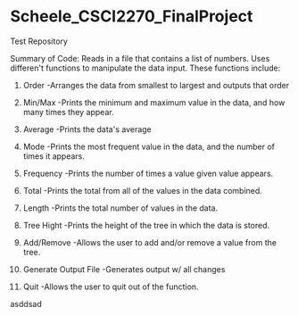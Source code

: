 # Scheele_CSCI2270_FinalProject
Test Repository

Summary of Code:
Reads in a file that contains a list of numbers. Uses differen't functions to manipulate the data input. These functions include: 

1) Order
  -Arranges the data from smallest to largest and outputs that order

2) Min/Max
  -Prints the minimum and maximum value in the data, and how many times they appear.
  
3) Average
  -Prints the data's average
  
4) Mode
  -Prints the most frequent value in the data, and the number of times it appears.
  
5) Frequency
  -Prints the number of times a value given value appears.
  
6) Total
  -Prints the total from all of the values in the data combined.
  
7) Length
  -Prints the total number of values in the data.

8) Tree Hight
  -Prints the height of the tree in which the data is stored.
  
9) Add/Remove
  -Allows the user to add and/or remove a value from the tree.

10) Generate Output File
  -Generates output w/ all changes
  
11) Quit
  -Allows the user to quit out of the function.
  
  
  asddsad
  
